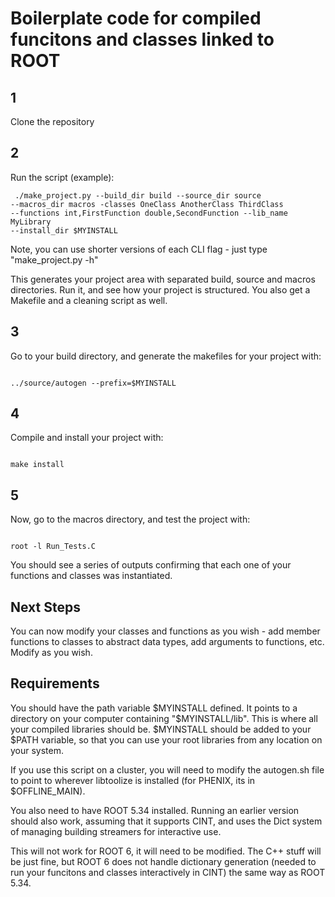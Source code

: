 # Boilerplate code for compiled funcitons and classes linked to ROOT

## 1

Clone the repository

## 2

Run the script (example):

<code> ./make_project.py --build_dir build --source_dir source --macros_dir
macros -classes OneClass AnotherClass ThirdClass --functions int,FirstFunction
double,SecondFunction --lib_name MyLibrary --install_dir $MYINSTALL 
</code>

Note, you can use shorter versions of each CLI flag - just type "make_project.py
-h"

This generates your project area with separated build, source and macros
directories. Run it, and see how your project is structured. You also get a
Makefile and a cleaning script as well. 

## 3 

Go to your build directory, and generate the makefiles for your project with:

<code>
../source/autogen --prefix=$MYINSTALL
</code>

## 4
Compile and install your project with:

<code>
make install
</code>

## 5
Now, go to the macros directory, and test the project with:

<code>
root -l Run_Tests.C
</code>

You should see a series of outputs confirming that each one of your functions
and classes was instantiated.

## Next Steps

You can now modify your classes and functions as you wish - add member functions
to classes to abstract data types, add arguments to functions, etc. Modify as you wish.

## Requirements

You should have the path variable $MYINSTALL defined. It points to a directory
on your computer containing "$MYINSTALL/lib". This is where all your compiled
libraries should be. $MYINSTALL should be added to your $PATH variable, so that
you can use your root libraries from any location on your system.

If you use this script on a cluster, you will need to modify the autogen.sh file
to point to wherever libtoolize is installed (for PHENIX, its in $OFFLINE_MAIN).

You also need to have ROOT 5.34 installed. Running an earlier version should
also work, assuming that it supports CINT, and uses the Dict system of managing
building streamers for interactive use.

This will not work for ROOT 6, it will need to be modified. The C++ stuff will
be just fine, but ROOT 6 does not handle dictionary generation (needed to run
your funcitons and classes interactively in CINT) the same way as ROOT 5.34.
